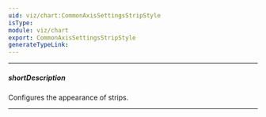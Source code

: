 ```yaml
---
uid: viz/chart:CommonAxisSettingsStripStyle
isType: 
module: viz/chart
export: CommonAxisSettingsStripStyle
generateTypeLink: 
---
```

---
##### shortDescription
Configures the appearance of strips.

---
<!--
![DevExtreme HTML5 Charts Strips](/images/ChartJS/visual_elements/strips.png)

The **commonAxisSettings**.[stripStyle](/api-reference/10%20UI%20Components/dxChart/1%20Configuration/commonAxisSettings/stripStyle '/Documentation/ApiReference/UI_Components/dxChart/Configuration/commonAxisSettings/stripStyle/') object specifies common settings for all strips in the chart. To configure only those strips that belong to a particular axis, use the following objects.

- **argumentAxis**.[stripStyle](/api-reference/10%20UI%20Components/dxChart/1%20Configuration/commonAxisSettings/stripStyle '/Documentation/ApiReference/UI_Components/dxChart/Configuration/argumentAxis/stripStyle/')     
- **valueAxis**.[stripStyle](/api-reference/10%20UI%20Components/dxChart/1%20Configuration/commonAxisSettings/stripStyle '/Documentation/ApiReference/UI_Components/dxChart/Configuration/valueAxis/stripStyle/')       

To configure individual strips, use the following arrays of objects.

- **argumentAxis**.[strips[]](/Documentation/ApiReference/UI_Components/dxChart/Configuration/argumentAxis/strips)     
- **valueAxis**.[strips[]](/Documentation/ApiReference/UI_Components/dxChart/Configuration/valueAxis/strips) 

Individual settings override axis-specific settings which, in their turn, override common settings.
-->